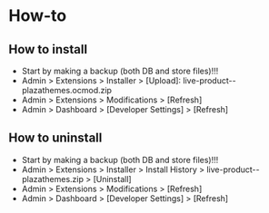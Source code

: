 # How-to

## How to install
* Start by making a backup (both DB and store files)!!!
* Admin > Extensions > Installer > [Upload]: live-product--plazathemes.ocmod.zip
* Admin > Extensions > Modifications > [Refresh]
* Admin > Dashboard > [Developer Settings] > [Refresh]


## How to uninstall
* Start by making a backup (both DB and store files)!!!
* Admin > Extensions > Installer > Install History > live-product--plazathemes.zip > [Uninstall]
* Admin > Extensions > Modifications > [Refresh]
* Admin > Dashboard > [Developer Settings] > [Refresh]

